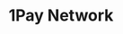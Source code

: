 ---
blog: https://1pay.network/blog
codehost: https://github.com/https://github.com/1pay-network
logohandle: 1paynetwork
sort: 1pay
title: 1Pay Network
twitter: https://x.com/1paynetwork
website: https://1pay.network/
---